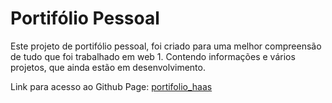 # Portifólio Pessoal

Este projeto de portifólio pessoal, foi criado para uma melhor compreensão de tudo que foi trabalhado em web 1. Contendo informações e  vários projetos, que ainda estão em desenvolvimento.

Link para acesso ao Github Page: [portifolio_haas](https://haasgamer.github.io/portifolio_haas/)
